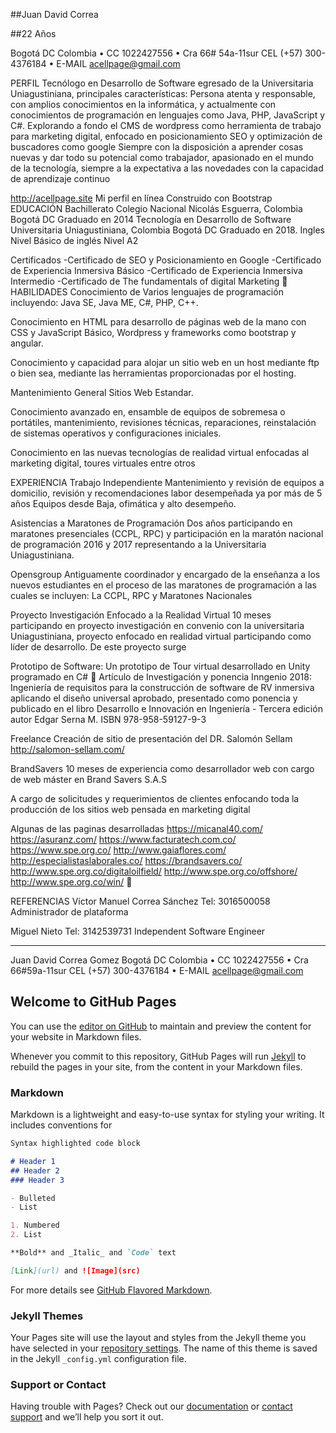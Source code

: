 ##Juan David Correa 

##22 Años

Bogotá DC Colombia • CC 1022427556 • Cra 66# 54a-11sur 
CEL (+57) 300-4376184 • E-MAIL acellpage@gmail.com
 

PERFIL	Tecnólogo en Desarrollo de Software egresado de la Universitaria Uniagustiniana, principales características: 
Persona atenta y responsable, con amplios conocimientos en la informática, y actualmente con conocimientos de programación en lenguajes como Java, PHP, JavaScript y C#. 
Explorando a fondo el CMS de wordpress como herramienta de trabajo para marketing digital, enfocado en posicionamiento SEO y optimización de buscadores como google
Siempre con la disposición a aprender cosas nuevas y dar todo su potencial como trabajador, apasionado en el mundo de la tecnología, siempre a la expectativa a las novedades con la capacidad de aprendizaje continuo

http://acellpage.site
Mi perfil en línea Construido con Bootstrap 
EDUCACIÓN	Bachillerato 
	Colegio Nacional Nicolás Esguerra, Colombia Bogotá DC
	Graduado en 2014
	Tecnología en Desarrollo de Software 
	Universitaria Uniagustiniana, Colombia Bogotá DC
	Graduado en 2018.
	Ingles 
	Nivel Básico de inglés Nivel A2

Certificados
-Certificado de SEO y Posicionamiento en Google
-Certificado de Experiencia Inmersiva Básico
-Certificado de Experiencia Inmersiva Intermedio
-Certificado de The fundamentals of digital Marketing
 
HABILIDADES	Conocimiento de Varios lenguajes de programación incluyendo: Java SE, Java ME, C#, PHP, C++.

Conocimiento en HTML para desarrollo de páginas web de la mano con CSS y JavaScript Básico, Wordpress y frameworks como bootstrap y angular.

Conocimiento y capacidad para alojar un sitio web en un host mediante ftp o bien sea, mediante las herramientas proporcionadas por el hosting. 

Mantenimiento General Sitios Web Estandar.

Conocimiento avanzado en, ensamble de equipos de sobremesa o portátiles, mantenimiento, revisiones técnicas, reparaciones, reinstalación de sistemas operativos y configuraciones iniciales. 

Conocimiento en las nuevas tecnologías de realidad virtual enfocadas al marketing digital, toures virtuales entre otros
 
EXPERIENCIA	Trabajo Independiente 
Mantenimiento y revisión de equipos a domicilio, revisión y recomendaciones labor desempeñada ya por más de 5 años Equipos desde Baja, ofimática y alto desempeño.

Asistencias a Maratones de Programación
Dos años participando en maratones presenciales (CCPL, RPC) y participación en la maratón nacional de programación 2016 y 2017 representando a la Universitaria Uniagustiniana.

Opensgroup
Antiguamente coordinador y encargado de la enseñanza a los nuevos estudiantes en el proceso de las maratones de programación a las cuales se incluyen:
La CCPL, RPC y Maratones Nacionales

Proyecto Investigación Enfocado a la Realidad Virtual
10 meses participando en proyecto investigación en convenio con la universitaria Uniagustiniana, proyecto enfocado en realidad virtual participando como líder de desarrollo. De este proyecto surge

Prototipo de Software: 
Un prototipo de Tour virtual desarrollado en Unity programado en C#

Artículo de Investigación y ponencia Inngenio 2018: 
Ingeniería de requisitos para la construcción de software de RV inmersiva aplicando el diseño universal aprobado, presentado como ponencia y publicado en el libro Desarrollo e Innovación en Ingeniería - Tercera edición autor Edgar Serna M. ISBN 978-958-59127-9-3

Freelance
Creación de sitio de presentación del DR. Salomón Sellam
http://salomon-sellam.com/

BrandSavers
10 meses de experiencia como desarrollador web con cargo de web máster en Brand Savers S.A.S

A cargo de solicitudes y requerimientos de clientes enfocando toda la producción de los sitios web pensada en marketing digital

Algunas de las paginas desarrolladas 
https://micanal40.com/
https://asuranz.com/
https://www.facturatech.com.co/
https://www.spe.org.co/
http://www.gaiaflores.com/
http://especialistaslaborales.co/
https://brandsavers.co/
http://www.spe.org.co/digitaloilfield/
http://www.spe.org.co/offshore/
http://www.spe.org.co/win/

 
REFERENCIAS	Víctor Manuel Correa Sánchez
Tel: 3016500058
Administrador de plataforma

Miguel Nieto
Tel: 3142539731
Independent Software Engineer






________________________
Juan David Correa Gomez
Bogotá DC Colombia • CC 1022427556 • Cra 66#59a-11sur 
CEL (+57) 300-4376184 • E-MAIL acellpage@gmail.com

## Welcome to GitHub Pages

You can use the [editor on GitHub](https://github.com/juandalolcg/AcellPage/edit/gh-pages/index.md) to maintain and preview the content for your website in Markdown files.

Whenever you commit to this repository, GitHub Pages will run [Jekyll](https://jekyllrb.com/) to rebuild the pages in your site, from the content in your Markdown files.

### Markdown

Markdown is a lightweight and easy-to-use syntax for styling your writing. It includes conventions for

```markdown
Syntax highlighted code block

# Header 1
## Header 2
### Header 3

- Bulleted
- List

1. Numbered
2. List

**Bold** and _Italic_ and `Code` text

[Link](url) and ![Image](src)
```

For more details see [GitHub Flavored Markdown](https://guides.github.com/features/mastering-markdown/).

### Jekyll Themes

Your Pages site will use the layout and styles from the Jekyll theme you have selected in your [repository settings](https://github.com/juandalolcg/AcellPage/settings). The name of this theme is saved in the Jekyll `_config.yml` configuration file.

### Support or Contact

Having trouble with Pages? Check out our [documentation](https://docs.github.com/categories/github-pages-basics/) or [contact support](https://github.com/contact) and we’ll help you sort it out.
